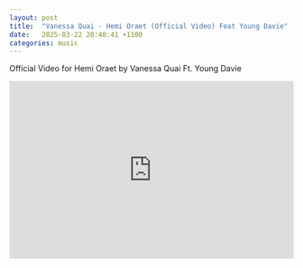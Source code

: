 ```yaml
---
layout: post
title:  "Vanessa Quai - Hemi Oraet (Official Video) Feat Young Davie"
date:   2025-03-22 20:40:41 +1100
categories: music
---
```

Official Video for Hemi Oraet by Vanessa Quai Ft. Young Davie 

<iframe width="100%" height="315" src="https://www.youtube.com/embed/ftQCPCCU9cw?si=OUUr8CimCMce3ZFk" title="YouTube video player" frameborder="0" allow="accelerometer; autoplay; clipboard-write; encrypted-media; gyroscope; picture-in-picture; web-share" referrerpolicy="strict-origin-when-cross-origin" allowfullscreen></iframe>